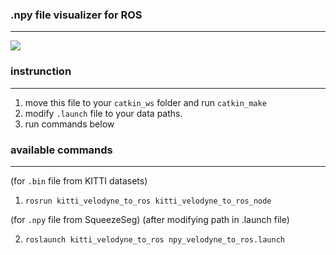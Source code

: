 ### .npy file visualizer for ROS
---

![](https://github.com/tigerk0430/SqueezeSeg/blob/master/kitti_velodyne_to_ros/gif_and_pics/squeezeseg_npy.gif)


### instrunction
---
1. move this file to your `catkin_ws` folder and run `catkin_make`
2. modify `.launch` file to your data paths.
3. run commands below



### available commands
--- 
(for `.bin` file from KITTI datasets)
1. `rosrun kitti_velodyne_to_ros kitti_velodyne_to_ros_node`

(for `.npy` file from SqueezeSeg) (after modifying path in .launch file)

2. `roslaunch kitti_velodyne_to_ros npy_velodyne_to_ros.launch`
